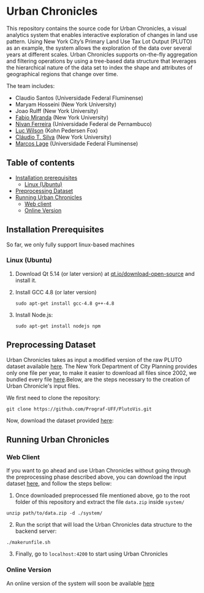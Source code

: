 # Urban Chronicles

This repository contains the source code for Urban Chronicles, a visual analytics system that enables interactive exploration of changes in land use pattern. Using New York City’s Primary Land Use Tax Lot Output (PLUTO) as an example, the system allows the exploration of  the data over several years at different scales. Urban Chronicles supports on-the-fly aggregation and filtering operations by using a tree-based data structure that leverages the hierarchical nature of the data set to index the shape and attributes of geographical regions that change over time.

The team includes:

* Claudio Santos (Universidade Federal Fluminense)
* Maryam Hosseini (New York University)
* Joao Rulff (New York University)
* [Fabio Miranda](https://fmiranda.me) (New York University)
* [Nivan Ferreira](https://www.cin.ufpe.br/~nivan/) (Universidade Federal de Pernambuco)
* [Luc Wilson](https://ui.kpf.com) (Kohn Pedersen Fox)
* [Cláudio T. Silva](https://vgc.poly.edu/~csilva/) (New York University)
* [Marcos Lage](http://www.ic.uff.br/~mlage/) (Universidade Federal Fluminense)


## Table of contents

* [Installation prerequisites](#installation-prerequisites)
    * [Linux (Ubuntu)](#linux-ubuntu)
* [Preprocessing Dataset](#preprocessing-dataset)
* [Running Urban Chronicles](#running-urban-chronicles)
    * [Web client](#web-client)
    * [Online Version](#online-version)


## Installation Prerequisites

So far, we only fully support linux-based machines

### Linux (Ubuntu)

1. Download Qt 5.14 (or later version) at [qt.io/download-open-source](https://www.qt.io/download-open-source/) and install it.
2. Install GCC 4.8 (or later version)

	```
	sudo apt-get install gcc-4.8 g++-4.8
	```
3. Install Node.js:

	```
	sudo apt-get install nodejs npm

## Preprocessing Dataset

Urban Chronicles takes as input a modified version of the raw PLUTO dataset available [here](https://www1.nyc.gov/site/planning/data-maps/open-data/dwn-pluto-mappluto.page). The New York Department of City Planning provides only one file per year, to make it easier to download all files since 2002, we bundled every file [here](https://drive.google.com/file/d/1BlEny9o1r7a0oWldhD8iVMPJiZmY33qw/view?usp=sharing).Below, are the steps necessary to the creation of Urban Chronicle's input files.

We first need to clone the repository:

```
git clone https://github.com/Prograf-UFF/PlutoVis.git
```

Now, download the dataset provided [here](https://drive.google.com/file/d/1BlEny9o1r7a0oWldhD8iVMPJiZmY33qw/view?usp=sharing):


## Running Urban Chronicles

### Web Client

If you want to go ahead and use Urban Chronicles without going through the preprocessing phase described above, you can download the input dataset [here](https://drive.google.com/file/d/1OPc8uD-N-SGJQ0KuTO7eJeN78FaIdue2/view), and follow the steps bellow:

1. Once downloaded preprocessed file mentioned above, go to the root folder of this repository and extract the file `data.zip` inside `system/`

```
unzip path/to/data.zip -d ./system/
```

2. Run the script that will load the Urban Chronicles data structure to the backend server:
```
./makerunfile.sh
```

3. Finally, go to `localhost:4200` to start using Urban Chronicles 



### Online Version

An online version of the system will soon be available [here]()


